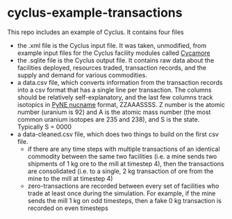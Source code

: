 # cyclus-example-transactions

This repo includes an example of Cyclus. It contains four files

* the .xml file is the Cyclus input file. It was taken, unmodified, from example input files for the Cyclus facility modules called [Cycamore](https://github.com/cyclus/cycamore)
* the .sqlite file is the Cyclus output file. It contains raw data about the facilities deployed, resources traded, transaction records, and the supply and demand for various commodities.
* a data.csv file, which converts information from the transaction records into a csv format that has a single line per transaction. The columns should be relatively self-explanatory, and the last few columns track isotopics in [PyNE nucname](http://pyne.io/theorymanual/nucname.html) format, ZZAAASSSS. Z number is the atomic number (uranium is 92) and A is the atomic mass number (the most common uranium isotopes are 235 and 238), and S is the state. Typically S = 0000
* a data-cleaned.csv file, which does two things to build on the first csv file.
  * if there are any time steps with multiple transactions of an identical commodity between the same two facilities (i.e. a mine sends two shipments of 1 kg ore to the mill at timestep 4), then the transactions are consolidated (i.e. to a single, 2 kg transaction of ore from the mine to the mill at timestep 4)
  * zero-transactions are recorded between every set of facilities who trade at least once during the simulation. For example, if the mine sends the mill 1 kg on odd timesteps, then a fake 0 kg transaction is recorded on even timesteps
